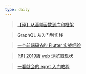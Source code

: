 ```yaml
---
type: daily
---
```


> [【译】从高阶函数到库和框架](https://juejin.im/post/5c89a26f5188257dfa07e6a5)

> [GraphQL 从入门到实践](https://segmentfault.com/a/1190000018479539)

> [一个前端码农的 Flutter 实战经验](https://juejin.im/post/5c88a97451882501c950f0c9)

> [[译] 2019版 web 浏览器现状](https://juejin.im/post/5c89e69a51882536fe67b5b4)

> [一看就会的 egret 入门教程](https://juejin.im/post/5c861f4be51d45576e3ccb9a)